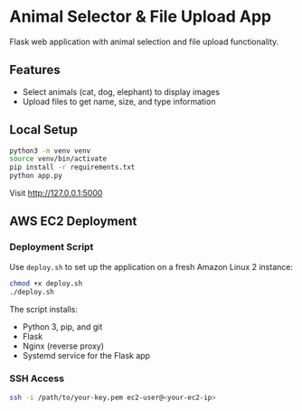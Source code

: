 # Animal Selector & File Upload App

Flask web application with animal selection and file upload functionality.

## Features
- Select animals (cat, dog, elephant) to display images
- Upload files to get name, size, and type information

## Local Setup
```bash
python3 -m venv venv
source venv/bin/activate
pip install -r requirements.txt
python app.py
```

Visit http://127.0.0.1:5000

## AWS EC2 Deployment

### Deployment Script
Use `deploy.sh` to set up the application on a fresh Amazon Linux 2 instance:

```bash
chmod +x deploy.sh
./deploy.sh
```

The script installs:
- Python 3, pip, and git
- Flask
- Nginx (reverse proxy)
- Systemd service for the Flask app

### SSH Access
```bash
ssh -i /path/to/your-key.pem ec2-user@<your-ec2-ip>
```
